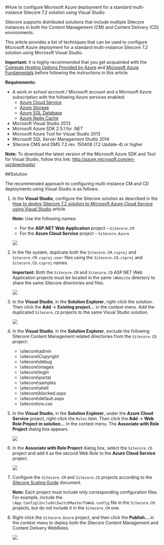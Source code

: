 #How to configure Microsoft Azure deployment for a standard multi-instance Sitecore 7.2 solution using Visual Studio

Sitecore supports distributed solutions that include multiple Sitecore instances in both the Content Management (CM) and Content Delivery (CD) environments.

This article provides a list of techniques that can be used to configure Microsoft Azure deployment for a standard multi-instance Sitecore 7.2 solution using Microsoft Visual Studio.

**Important:** It is highly recommended that you get acquainted with the [Compute Hosting Options Provided by Azure](http://azure.microsoft.com/en-us/documentation/articles/fundamentals-application-models/) and [Microsoft Azure Fundamentals](http://www.microsoftvirtualacademy.com/colleges/Azure-fundamentals) before following the instructions in this article.

**Requirements:**
- A work or school account / Microsoft account and a Microsoft Azure subscription with the following Azure services enabled:
  - [Azure Cloud Service](https://msdn.microsoft.com/en-us/library/azure/jj155995.aspx)
  - [Azure Storage](https://msdn.microsoft.com/en-us/library/azure/gg433040.aspx)
  - [Azure SQL Database](https://msdn.microsoft.com/en-us/library/azure/ee336279.aspx)
  - [Azure Redis Cache](https://msdn.microsoft.com/en-us/library/azure/dn690523.aspx)
- Microsoft Visual Studio 2013
- Microsoft Azure SDK 2.5.1 for .NET
- Microsoft Azure Tool for Visual Studio 2013 
- Microsoft SQL Server Management Studio 2014
- Sitecore CMS and DMS 7.2 rev. 150408 (7.2 Update-4) or higher

**Note:** To download the latest version of the Microsoft Azure SDK and Tool for Visual Studio, follow this link: http://azure.microsoft.com/en-us/downloads/

##Solution

The recommended approach to configuring multi-instance CM and CD deployments using Visual Studio is as follows:

1. In the **Visual Studio**, configure the Sitecore solution as described in the [How to deploy Sitecore 7.2 solution to Microsoft Azure Cloud Service using Visual Studio](how-to-deploy-sitecore-72-solution-to-microsoft-azure-cloud-service-using-visual-studio.md) article.

   **Note:** Use the following names:
   - For the **ASP.NET Web Application** project – `Sitecore.CM`
   - For the **Azure Cloud Service** project – `Sitecore.Azure`
  
   ![](./media/how-to-configure-microsoft-azure-deployment-for-a-standard-multi-instance-sitecore-72-solution-using-visual-studio/VS-01.png)

2. In the file system, duplicate both the `Sitecore.CM.csproj` and `Sitecore.CM.csproj.user` files using the `Sitecore.CD.csproj` and `Sitecore.CD.csproj` names.

   **Important:** Both the `Sitecore.CM` and `Sitecore.CD` ASP.NET Web Application projects must be located in the same `\Website` directory to share the same Sitecore directories and files.

   ![](./media/how-to-configure-microsoft-azure-deployment-for-a-standard-multi-instance-sitecore-72-solution-using-visual-studio/VS-02.png)

3. In the **Visual Studio**, in the **Solution Explorer**, right-click the solution. Then click the **Add** -> **Existing project...** in the context menu. Add the duplicated `Sitecore.CD` projects to the same Visual Studio solution.

   ![](./media/how-to-configure-microsoft-azure-deployment-for-a-standard-multi-instance-sitecore-72-solution-using-visual-studio/VS-03.png)

4. In the **Visual Studio**, in the **Solution Explorer**, exclude the following Sitecore Content Management related directories from the `Sitecore.CD` project:
   
   - \sitecore\admin
   - \sitecore\Copyright
   - \sitecore\debug
   - \sitecore\images
   - \sitecore\login
   - \sitecore\portal
   - \sitecore\samples
   - \sitecore\shell
   - \sitecore\blocked.aspx
   - \sitecore\default.aspx
   - \sitecore\no.css

5. In the **Visual Studio**, in the **Solution Explorer**, under the **Azure Cloud Service** project, right-click the `Roles` item. Then click the **Add** -> **Web Role Project in solution...** in the context menu. The **Associate with Role Project** dialog box appears.

   ![](./media/how-to-configure-microsoft-azure-deployment-for-a-standard-multi-instance-sitecore-72-solution-using-visual-studio/VS-04.png)

6. In the **Associate with Role Project** dialog box, select the `Sitecore.CD` project and add it as the second Web Role to the **Azure Cloud Service** project.

   ![](./media/how-to-configure-microsoft-azure-deployment-for-a-standard-multi-instance-sitecore-72-solution-using-visual-studio/VS-05.png)

7. Configure the `Sitecore.CM` and `Sitecore.CD` projects according to the [Sitecore Scaling Guide](http://sdn.sitecore.net/Reference/Sitecore%207/Scaling%20Guide.aspx) document. 

   **Note:** Each project must include only corresponding configuration files. For example, include the `\App_Config\Include\SwitchMasterToWeb.config` file in the `Sitecore.CM` projects, but do not include it in the `Sitecore.CM` one.

8. Right-click the `Sitecore.Azure` project, and then click the **Publish...** in the context menu to deploy both the Sitecore Content Management and Content Delivery WebRoles.

   ![](./media/how-to-configure-microsoft-azure-deployment-for-a-standard-multi-instance-sitecore-72-solution-using-visual-studio/VS-06.png)